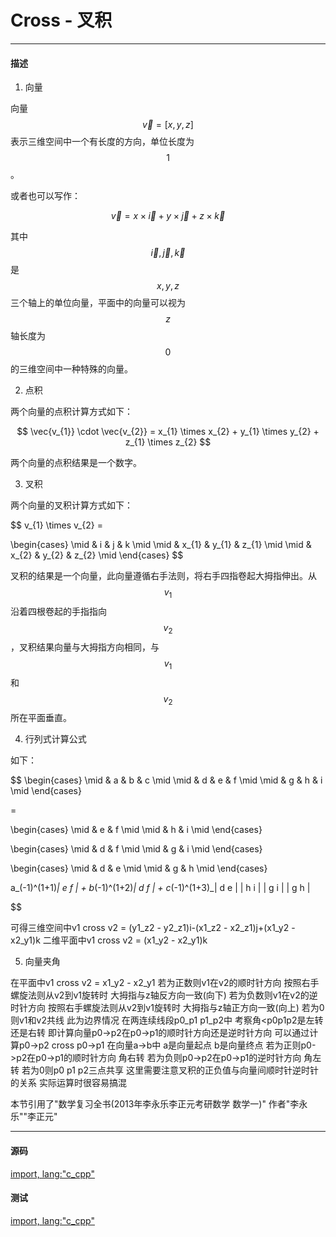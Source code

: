 # Cross - 叉积

--------

#### 描述

1. 向量

向量$$ \vec{v} = [x, y, z] $$表示三维空间中一个有长度的方向，单位长度为$$ 1 $$。

或者也可以写作：

$$
\vec{v} = x \times \vec{i} + y \times \vec{j} + z \times \vec{k}
$$

其中$$ \vec{i}, \vec{j}, \vec{k} $$是$$ x, y, z $$三个轴上的单位向量，平面中的向量可以视为$$ z $$轴长度为$$ 0 $$的三维空间中一种特殊的向量。

2. 点积

两个向量的点积计算方式如下：

$$
\vec{v_{1}} \cdot \vec{v_{2}} = x_{1} \times x_{2} + y_{1} \times y_{2} + z_{1} \times z_{2}
$$

两个向量的点积结果是一个数字。

3. 叉积

两个向量的叉积计算方式如下：

$$
v_{1} \times v_{2} =

\begin{cases}
\mid    &   i       &   j       &   k       \mid
\mid    &   x_{1}   &   y_{1}   &   z_{1}   \mid
\mid    &   x_{2}   &   y_{2}   &   z_{2}   \mid
\end{cases}
$$

叉积的结果是一个向量，此向量遵循右手法则，将右手四指卷起大拇指伸出。从$$ v_{1} $$沿着四根卷起的手指指向$$ v_{2} $$，叉积结果向量与大拇指方向相同，与$$ v_{1} $$和$$ v_{2} $$所在平面垂直。

4. 行列式计算公式

如下：

$$
\begin{cases}
\mid    &   a   &   b   &   c   \mid
\mid    &   d   &   e   &   f   \mid
\mid    &   g   &   h   &   i   \mid
\end{cases}

=

\begin{cases}
\mid    &   e   &   f   \mid
\mid    &   h   &   i   \mid
\end{cases}


\begin{cases}
\mid    &   d   &   f   \mid
\mid    &   g   &   i   \mid
\end{cases}


\begin{cases}
\mid    &   d   &   e   \mid
\mid    &   g   &   h   \mid
\end{cases}


a_(-1)^(1+1)_| e f | + b_(-1)^(1+2)_| d f | + c_(-1)^(1+3)_| d e |
             | h i |                | g i |                | g h |

$$

可得三维空间中v1 cross v2 = (y1_z2 - y2_z1)i-(x1_z2 - x2_z1)j+(x1_y2 - x2_y1)k
二维平面中v1 cross v2 = (x1_y2 - x2_y1)k

5.  向量夹角

在平面中v1 cross v2 = x1_y2 - x2_y1
若为正数则v1在v2的顺时针方向 按照右手螺旋法则从v2到v1旋转时 大拇指与z轴反方向一致(向下)
若为负数则v1在v2的逆时针方向 按照右手螺旋法则从v2到v1旋转时 大拇指与z轴正方向一致(向上)
若为0则v1和v2共线 此为边界情况
在两连续线段p0_p1 p1_p2中 考察角&lt;p0p1p2是左转还是右转
即计算向量p0->p2在p0->p1的顺时针方向还是逆时针方向 可以通过计算p0->p2 cross p0->p1
在向量a->b中 a是向量起点 b是向量终点
若为正则p0->p2在p0->p1的顺时针方向 角右转
若为负则p0->p2在p0->p1的逆时针方向 角左转
若为0则p0 p1 p2三点共享
这里需要注意叉积的正负值与向量间顺时针逆时针的关系 实际运算时很容易搞混

本节引用了"数学复习全书(2013年李永乐李正元考研数学 数学一)" 作者"李永乐""李正元"

--------

#### 源码

[import, lang:"c_cpp"](../../../../src/AnalyticGeometry/Polygon/Cross.h)


#### 测试

[import, lang:"c_cpp"](../../../../src/AnalyticGeometry/Polygon/Cross.cpp)
